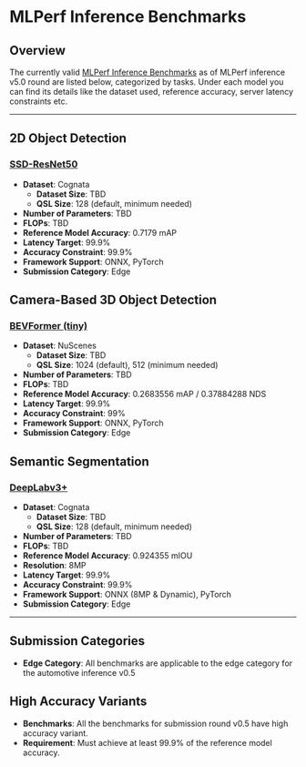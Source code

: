 # MLPerf Inference Benchmarks

## Overview
The currently valid [MLPerf Inference Benchmarks](index_gh.md) as of MLPerf inference v5.0 round are listed below, categorized by tasks. Under each model you can find its details like the dataset used, reference accuracy, server latency constraints etc.

---

## 2D Object Detection
### [SSD-ResNet50](benchmarks/2d-object-detection/ssd.md)
- **Dataset**: Cognata
    - **Dataset Size**: TBD
    - **QSL Size**: 128 (default, minimum needed)
- **Number of Parameters**: TBD
- **FLOPs**: TBD
- **Reference Model Accuracy**: 0.7179 mAP
- **Latency Target**: 99.9%
- **Accuracy Constraint**: 99.9%
- **Framework Support**: ONNX, PyTorch
- **Submission Category**: Edge

## Camera-Based 3D Object Detection
### [BEVFormer (tiny)](benchmarks/camera-3d-detection/bevformer.md)
- **Dataset**: NuScenes
    - **Dataset Size**: TBD
    - **QSL Size**: 1024 (default), 512 (minimum needed)
- **Number of Parameters**: TBD
- **FLOPs**: TBD
- **Reference Model Accuracy**: 0.2683556 mAP / 0.37884288 NDS
- **Latency Target**: 99.9%
- **Accuracy Constraint**: 99%
- **Framework Support**: ONNX, PyTorch
- **Submission Category**: Edge

## Semantic Segmentation
### [DeepLabv3+](benchmarks/semantic-segmentation/deeplabv3plus.md)
- **Dataset**: Cognata
    - **Dataset Size**: TBD
    - **QSL Size**: 128 (default, minimum needed)
- **Number of Parameters**: TBD
- **FLOPs**: TBD
- **Reference Model Accuracy**: 0.924355 mIOU
- **Resolution**: 8MP
- **Latency Target**: 99.9%
- **Accuracy Constraint**: 99.9%
- **Framework Support**: ONNX (8MP & Dynamic), PyTorch
- **Submission Category**: Edge

---

## Submission Categories
- **Edge Category**: All benchmarks are applicable to the edge category for the automotive inference v0.5

## High Accuracy Variants
- **Benchmarks**: All the benchmarks for submission round v0.5 have high accuracy variant.
- **Requirement**: Must achieve at least 99.9% of the reference model accuracy.

